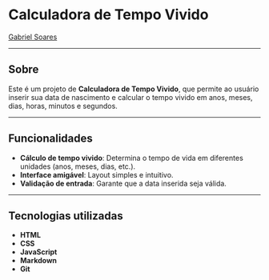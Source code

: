 # Calculadora de Tempo Vivido

[Gabriel Soares](https://www.linkedin.com/in/gabriel-soares-3098782b0/)



---

## Sobre
Este é um projeto de **Calculadora de Tempo Vivido**, que permite ao usuário inserir sua data de nascimento e calcular o tempo vivido em anos, meses, dias, horas, minutos e segundos.

---

## Funcionalidades
- **Cálculo de tempo vivido**: Determina o tempo de vida em diferentes unidades (anos, meses, dias, etc.).
- **Interface amigável**: Layout simples e intuitivo.
- **Validação de entrada**: Garante que a data inserida seja válida.

---

## Tecnologias utilizadas
- **HTML**
- **CSS**
- **JavaScript**
- **Markdown**
- **Git**
